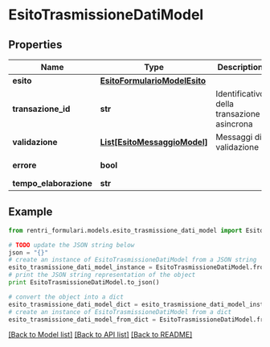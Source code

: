 # EsitoTrasmissioneDatiModel


## Properties
Name | Type | Description | Notes
------------ | ------------- | ------------- | -------------
**esito** | [**EsitoFormularioModelEsito**](EsitoFormularioModelEsito.md) |  | [optional] 
**transazione_id** | **str** | Identificativo della transazione asincrona | [optional] 
**validazione** | [**List[EsitoMessaggioModel]**](EsitoMessaggioModel.md) | Messaggi di validazione | [optional] 
**errore** | **bool** |  | [optional] [readonly] 
**tempo_elaborazione** | **str** |  | [optional] 

## Example

```python
from rentri_formulari.models.esito_trasmissione_dati_model import EsitoTrasmissioneDatiModel

# TODO update the JSON string below
json = "{}"
# create an instance of EsitoTrasmissioneDatiModel from a JSON string
esito_trasmissione_dati_model_instance = EsitoTrasmissioneDatiModel.from_json(json)
# print the JSON string representation of the object
print EsitoTrasmissioneDatiModel.to_json()

# convert the object into a dict
esito_trasmissione_dati_model_dict = esito_trasmissione_dati_model_instance.to_dict()
# create an instance of EsitoTrasmissioneDatiModel from a dict
esito_trasmissione_dati_model_from_dict = EsitoTrasmissioneDatiModel.from_dict(esito_trasmissione_dati_model_dict)
```
[[Back to Model list]](../README.md#documentation-for-models) [[Back to API list]](../README.md#documentation-for-api-endpoints) [[Back to README]](../README.md)


